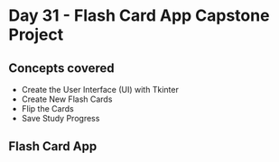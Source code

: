 # Day 31 - Flash Card App Capstone Project
## Concepts covered
- Create the User Interface (UI) with Tkinter
- Create New Flash Cards
- Flip the Cards
- Save Study Progress
## Flash Card App
